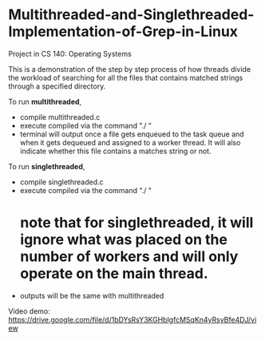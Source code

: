 # Multithreaded-and-Singlethreaded-Implementation-of-Grep-in-Linux

Project in CS 140: Operating Systems

This is a demonstration of the step by step process of how threads divide the workload of searching for all the files that contains matched strings through a specified directory.

To run **multithreaded**, 
- compile multithreaded.c
- execute compiled via the command "./<filename> <number of workers> <directory> <string to match>"
- terminal will output once a file gets enqueued to the task queue and when it gets dequeued and assigned to a worker thread. It will also indicate whether this file contains a matches string or not.

To run **singlethreaded**,
- compile singlethreaded.c
- execute compiled via the command "./<filename> <number of workers> <directory> <string to match>"
    # note that for singlethreaded, it will ignore what was placed on the number of workers and will only operate on the main thread.
- outputs will be the same with multithreaded

Video demo: https://drive.google.com/file/d/1bDYsRsY3KGHblgfcMSqKn4yRsyBfe4DJ/view
